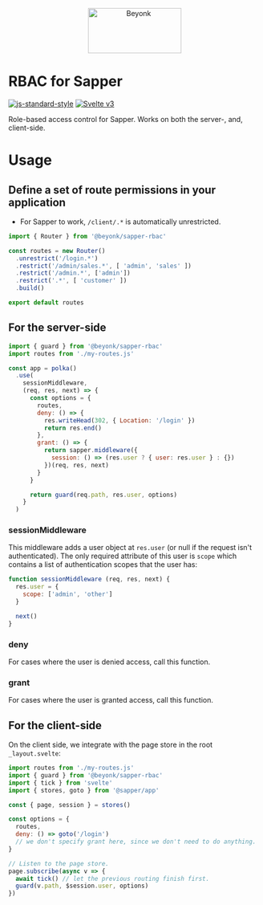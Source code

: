 <p align="center">
  <img width="186" height="90" src="https://user-images.githubusercontent.com/218949/44782765-377e7c80-ab80-11e8-9dd8-fce0e37c235b.png" alt="Beyonk" />
</p>

# RBAC for Sapper

[![js-standard-style](https://img.shields.io/badge/code%20style-standard-brightgreen.svg)](http://standardjs.com) [![Svelte v3](https://img.shields.io/badge/svelte-v3-blueviolet.svg)](https://svelte.dev)


Role-based access control for Sapper. Works on both the server-, and, client-side.

# Usage

## Define a set of route permissions in your application

* For Sapper to work, `/client/.*` is automatically unrestricted.

```js
import { Router } from '@beyonk/sapper-rbac'

const routes = new Router()
  .unrestrict('/login.*')
  .restrict('/admin/sales.*', [ 'admin', 'sales' ])
  .restrict('/admin.*', ['admin'])
  .restrict('.*', [ 'customer' ])
  .build()

export default routes
```

## For the server-side

```js
import { guard } from '@beyonk/sapper-rbac'
import routes from './my-routes.js'

const app = polka()
  .use(
    sessionMiddleware,
    (req, res, next) => {
      const options = {
        routes,
        deny: () => {
          res.writeHead(302, { Location: '/login' })
          return res.end()
        },
        grant: () => {
          return sapper.middleware({
            session: () => (res.user ? { user: res.user } : {})
          })(req, res, next)
        }
      }

      return guard(req.path, res.user, options)
    }
  )

```

### sessionMiddleware

This middleware adds a user object at `res.user` (or null if the request isn't authenticated). The only required attribute of this user is `scope` which contains a list of authentication scopes that the user has:

```js
function sessionMiddleware (req, res, next) {
  res.user = {
    scope: ['admin', 'other']
  }

  next()
}
```

### deny

For cases where the user is denied access, call this function.

### grant

For cases where the user is granted access, call this function.

## For the client-side

On the client side, we integrate with the page store in the root `_layout.svelte`:

```js
import routes from './my-routes.js'
import { guard } from '@beyonk/sapper-rbac'
import { tick } from 'svelte'
import { stores, goto } from '@sapper/app'

const { page, session } = stores()

const options = {
  routes,
  deny: () => goto('/login')
  // we don't specify grant here, since we don't need to do anything.
}

// Listen to the page store.
page.subscribe(async v => {
  await tick() // let the previous routing finish first.
  guard(v.path, $session.user, options)
})
```
